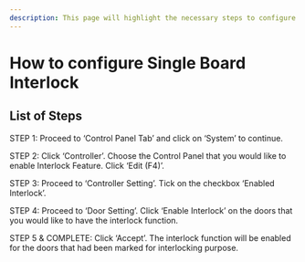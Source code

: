 ```yaml
---
description: This page will highlight the necessary steps to configure Interlock
---
```


# How to configure Single Board Interlock

## List of Steps

STEP 1: Proceed to ‘Control Panel Tab’ and click on ‘System’ to continue.

STEP 2: Click ‘Controller’. Choose the Control Panel that you would like to enable Interlock Feature. Click ‘Edit \(F4\)’.

STEP 3: Proceed to ‘Controller Setting’. Tick on the checkbox ‘Enabled Interlock’.

STEP 4: Proceed to ‘Door Setting’. Click ‘Enable Interlock’ on the doors that you would like to have the interlock function.

STEP 5 & COMPLETE: Click ‘Accept’. The interlock function will be enabled for the doors that had been marked for interlocking purpose.



